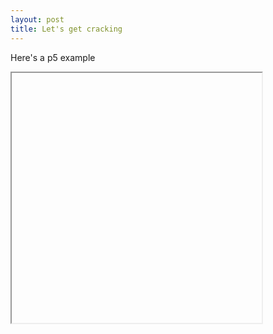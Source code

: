 ```yaml
---
layout: post
title: Let's get cracking
---
```


Here's a p5 example

<iframe data-src='/p5/first' style='height: 400px; width: 400px'></iframe>
